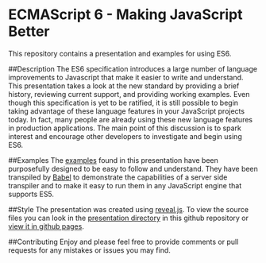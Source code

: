 # ECMAScript 6 - Making JavaScript Better
This repository contains a presentation and examples for using ES6.

##Description
The ES6 specification introduces a large number of language improvements to Javascript that make it easier to write and understand. This presentation takes a look at the new standard by providing a brief history, reviewing current support, and providing working examples.  Even though this specification is yet to be ratified, it is still possible to begin taking advantage of these language features in your JavaScript projects today.  In fact, many people are already using these new language features in production applications.  The main point of this discussion is to spark interest and encourage other developers to investigate and begin using ES6.

##Examples 
The [examples](examples) found in this presentation have been purposefully designed to be easy to follow and understand.  They have been transpiled by [Babel](https://babeljs.io/) to demonstrate the capabilities of a server side transpiler and to make it easy to run them in any JavaScript engine that supports ES5.
  
##Style
The presentation was created using [reveal.js](https://github.com/hakimel/reveal.js/).  To view the source files you can look in the [presentation directory](presentation) in this github repository or [view it in github pages](https://davidbwilson.github.io/ES6Presentation/presentation/).

##Contributing
Enjoy and please feel free to provide comments or pull requests for any mistakes or issues you may find.

